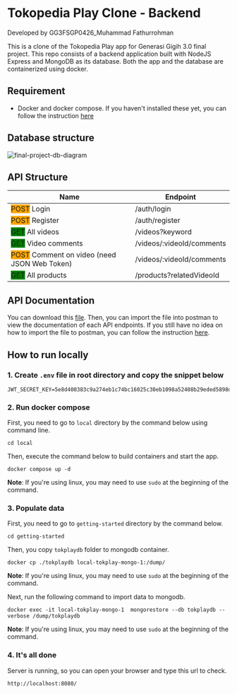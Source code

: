 # **Tokopedia Play Clone - Backend**

Developed by GG3FSGP0426_Muhammad Fathurrohman

This is a clone of the Tokopedia Play app for Generasi Gigih 3.0 final project. This repo consists of a backend application built with NodeJS Express and MongoDB as its database. Both the app and the database are containerized using docker.

## **Requirement**

- Docker and docker compose. If you haven't installed these yet, you can follow the instruction [here](https://docs.docker.com/compose/install/)

## **Database structure**

![final-project-db-diagram](https://github.com/mfathur/tokplay-be/assets/54427272/a693356d-0f25-4d9c-872f-65a0cb7116e4)

## **API Structure**

| Name                                                                                     | Endpoint                  |
| ---------------------------------------------------------------------------------------- | ------------------------- |
| <span style="background-color:orange">POST</span> Login                                  | /auth/login               |
| <span style="background-color:orange">POST</span> Register                               | /auth/register            |
| <span style="background-color:green">GET</span> All videos                               | /videos?keyword           |
| <span style="background-color:green">GET</span> Video comments                           | /videos/:videoId/comments |
| <span style="background-color:orange">POST</span> Comment on video (need JSON Web Token) | /videos/:videoId/comments |
| <span style="background-color:green">GET</span> All products                             | /products?relatedVideoId  |

## **API Documentation**

You can download this [file](https://drive.google.com/file/d/1LsUyM3Phk5-zZF-jM4URsXDIKyUmSdnR/view?usp=sharing). Then, you can import the file into postman to view the documentation of each API endpoints. If you still have no idea on how to import the file to postman, you can follow the instruction [here](https://learning.postman.com/docs/getting-started/importing-and-exporting/importing-data/).

## **How to run locally**

### **1. Create `.env` file in root directory and copy the snippet below**

```
JWT_SECRET_KEY=5e8d400383c9a274eb1c74bc16025c30eb1098a52408b29eded5898dd252c1010efa0b5c3b0e5761558ebeef706ddcb36897db545f0ff0addacc55559ac463e4
```

### **2. Run docker compose**

First, you need to go to `local` directory by the command below using command line.

```
cd local
```

Then, execute the command below to build containers and start the app.

```
docker compose up -d
```

**Note**: If you're using linux, you may need to use `sudo` at the beginning of the command.

### **3. Populate data**

First, you need to go to `getting-started` directory by the command below.

```
cd getting-started
```

Then, you copy `tokplaydb` folder to mongodb container.

```
docker cp ./tokplaydb local-tokplay-mongo-1:/dump/
```

**Note**: If you're using linux, you may need to use `sudo` at the beginning of the command.

Next, run the following command to import data to mongodb.

```
docker exec -it local-tokplay-mongo-1  mongorestore --db tokplaydb --verbose /dump/tokplaydb
```

**Note**: If you're using linux, you may need to use `sudo` at the beginning of the command.

### **4. It's all done**

Server is running, so you can open your browser and type this url to check.

```
http://localhost:8080/
```
